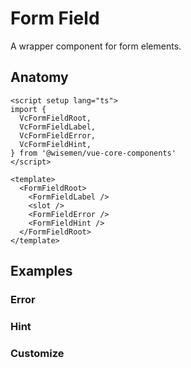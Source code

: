 # Form Field

A wrapper component for form elements.

<ComponentPreview name="form-field/examples/main" />

## Anatomy

```vue
<script setup lang="ts">
import {
  VcFormFieldRoot,
  VcFormFieldLabel,
  VcFormFieldError,
  VcFormFieldHint,
} from '@wisemen/vue-core-components'
</script>

<template>
  <FormFieldRoot>
    <FormFieldLabel />
    <slot />
    <FormFieldError />
    <FormFieldHint />
  </FormFieldRoot>
</template>
```

<!-- @include: ./form-field-meta.md -->

## Examples

### Error

<ComponentPreview name="form-field/examples/error" />

### Hint

<ComponentPreview name="form-field/examples/hint" />

### Customize

<ComponentPreview name="form-field/examples/customize" />
